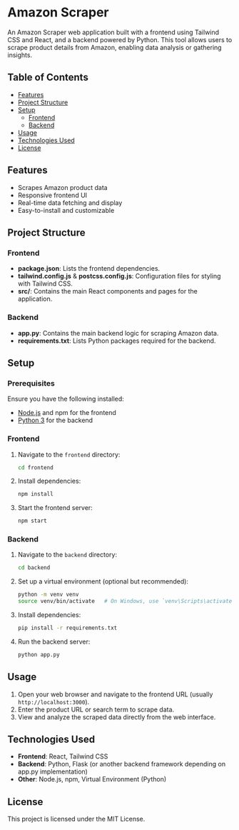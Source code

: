 
# Amazon Scraper

An Amazon Scraper web application built with a frontend using Tailwind CSS and React, and a backend powered by Python. This tool allows users to scrape product details from Amazon, enabling data analysis or gathering insights.

## Table of Contents

- [Features](#features)
- [Project Structure](#project-structure)
- [Setup](#setup)
  - [Frontend](#frontend)
  - [Backend](#backend)
- [Usage](#usage)
- [Technologies Used](#technologies-used)
- [License](#license)

## Features

- Scrapes Amazon product data
- Responsive frontend UI
- Real-time data fetching and display
- Easy-to-install and customizable

## Project Structure

### Frontend

- **package.json**: Lists the frontend dependencies.
- **tailwind.config.js** & **postcss.config.js**: Configuration files for styling with Tailwind CSS.
- **src/**: Contains the main React components and pages for the application.

### Backend

- **app.py**: Contains the main backend logic for scraping Amazon data.
- **requirements.txt**: Lists Python packages required for the backend.

## Setup

### Prerequisites

Ensure you have the following installed:
- [Node.js](https://nodejs.org/) and npm for the frontend
- [Python 3](https://www.python.org/) for the backend

### Frontend

1. Navigate to the `frontend` directory:
   ```bash
   cd frontend
   ```
2. Install dependencies:
   ```bash
   npm install
   ```
3. Start the frontend server:
   ```bash
   npm start
   ```

### Backend

1. Navigate to the `backend` directory:
   ```bash
   cd backend
   ```
2. Set up a virtual environment (optional but recommended):
   ```bash
   python -m venv venv
   source venv/bin/activate   # On Windows, use `venv\Scripts\activate`
   ```
3. Install dependencies:
   ```bash
   pip install -r requirements.txt
   ```
4. Run the backend server:
   ```bash
   python app.py
   ```

## Usage

1. Open your web browser and navigate to the frontend URL (usually `http://localhost:3000`).
2. Enter the product URL or search term to scrape data.
3. View and analyze the scraped data directly from the web interface.

## Technologies Used

- **Frontend**: React, Tailwind CSS
- **Backend**: Python, Flask (or another backend framework depending on app.py implementation)
- **Other**: Node.js, npm, Virtual Environment (Python)

## License

This project is licensed under the MIT License.
